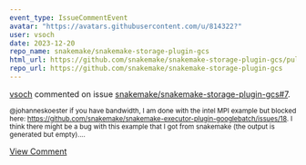 ```yaml
---
event_type: IssueCommentEvent
avatar: "https://avatars.githubusercontent.com/u/814322?"
user: vsoch
date: 2023-12-20
repo_name: snakemake/snakemake-storage-plugin-gcs
html_url: https://github.com/snakemake/snakemake-storage-plugin-gcs/pull/7
repo_url: https://github.com/snakemake/snakemake-storage-plugin-gcs
---
```


<a href='https://github.com/vsoch' target='_blank'>vsoch</a> commented on issue <a href='https://github.com/snakemake/snakemake-storage-plugin-gcs/pull/7' target='_blank'>snakemake/snakemake-storage-plugin-gcs#7</a>.

<small>@johanneskoester if you have bandwidth, I am done with the intel MPI example but blocked here: https://github.com/snakemake/snakemake-executor-plugin-googlebatch/issues/18. I think there might be a bug with this example that I got from snakemake (the output is generated but empty)....</small>

<a href='https://github.com/snakemake/snakemake-storage-plugin-gcs/pull/7' target='_blank'>View Comment</a>